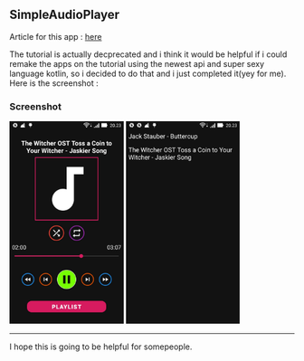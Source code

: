 ## SimpleAudioPlayer

Article for this app : [here](https://www.androidhive.info/2012/03/android-building-audio-player-tutorial/)

<p>The tutorial is actually decprecated and i think it would be helpful if i could remake the apps on the tutorial using the newest api and super sexy language kotlin, so i decided to do that and i just completed it(yey for me). Here is the screenshot : </p>

### Screenshot

<div>
  <img width="40%" height="80%" src="https://github.com/rasyidcode/AndroidHiveTutorial/blob/master/SimpleAudioPlayer/Screenshot_2020-01-24_202321.jpg" />
  <img width="40%" height="80%" src="https://github.com/rasyidcode/AndroidHiveTutorial/blob/master/SimpleAudioPlayer/Screenshot_2020-01-24_202330.jpg" />
</div>

<hr />
<p>I hope this is going to be helpful for somepeople.</p>
